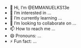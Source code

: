 - 👋 Hi, I’m @EMMANUELKS13e
- 👀 I’m interested in ...
- 🌱 I’m currently learning ...
- 💞️ I’m looking to collaborate on ...
- 📫 How to reach me ...
- 😄 Pronouns: ...
- ⚡ Fun fact: ...

<!---
EMMANUELKS13e/EMMANUELKS13e is a ✨ special ✨ repository because its `README.md` (this file) appears on your GitHub profile.
You can click the Preview link to take a look at your changes.
--->

